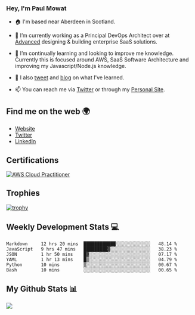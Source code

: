 ### Hey, I'm Paul Mowat

- 🏠 I'm based near Aberdeen in Scotland.
- 💼 I’m currently working as a Principal DevOps Architect over at [Advanced](https://www.oneadvanced.com/) designing & building enterprise SaaS solutions.
- 📖 I’m continually learning and looking to improve me knowledge. Currently this is focused around AWS, SaaS Software Architecture and improving my Javascript/Node.js knowledge.
- 📔 I also [tweet](https://twitter.com/paul_mowat) and [blog](https://www.paulmowat.co.uk/blog) on what I've learned.

- 📫 You can reach me via [Twitter](https://twitter.com/paul_mowat) or through my [Personal Site](https://www.paulmowat.co.uk).

## Find me on the web 🌍

- [Website](https://www.paulmowat.co.uk)
- [Twitter](https://twitter.com/paul_mowat)
- [LinkedIn](https://www.linkedin.com/in/paulmowat)

## Certifications

[![AWS Cloud Practitioner](https://www.paulmowat.co.uk/static/images/certifications/aws-certified-cloud-practitioner.png)](https://www.credly.com/badges/20782845-2a4c-4b9d-9f9c-7cd71100c1cb/public_url)

## Trophies

[![trophy](https://github-profile-trophy.vercel.app/?username=paulmowat)](https://github.com/ryo-ma/github-profile-trophy)

## Weekly Development Stats 💻

<!--START_SECTION:waka-->

```text
Markdown     12 hrs 20 mins  ████████████░░░░░░░░░░░░░   48.14 %
JavaScript   9 hrs 47 mins   █████████▓░░░░░░░░░░░░░░░   38.23 %
JSON         1 hr 50 mins    █▓░░░░░░░░░░░░░░░░░░░░░░░   07.17 %
YAML         1 hr 13 mins    █▒░░░░░░░░░░░░░░░░░░░░░░░   04.79 %
Python       10 mins         ▒░░░░░░░░░░░░░░░░░░░░░░░░   00.67 %
Bash         10 mins         ░░░░░░░░░░░░░░░░░░░░░░░░░   00.65 %
```

<!--END_SECTION:waka-->

## My Github Stats 📊

![](https://github-readme-stats.vercel.app/api?username=paulmowat&show_icons=true&count_private=true)
